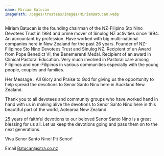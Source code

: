 ```yaml
---
name: Miriam Batucan
imagePath: /pages/trustees/images/MiriamBatucan.webp
---
```

Miriam Batucan is the founding chairman of the NZ-Filipino Sto Nino Devotees Trust in 1994 and prime mover of Sinulog NZ activities since 1994. An accountant by profession. Have worked with big multi-national companies here in New Zealand for the past 26 years. Founder of NZ-Filipinos Sto Nino Devotees Trust and Sinulog NZ. Recipient of an Award from Pope Benedict VI, the Benemerenti Medal. Recipient of an award in Clinical Pastoral Education. Very much involved in Pastoral care among Filipinos and non-Filipinos in various communities especially with the young people, couples and families.

Her Message : All Glory and Praise to God for giving us the opportunity to help spread the devotions to Senor Santo Nino here in Auckland New Zealand.

Thank you to all devotees and community groups who have worked hand in hand with us in making alive the devotions to Senor Santo Nino here in this beautiful part of the world, Aotearoa New Zealand.

25 years of faithful devotions to our beloved Senor Santo Nino is a great blessing for us all. Let us keep the devotions going and pass them on to the next generations.

Viva Senor Santo Nino! Pit Senor!

Email Batucan@xtra.co.nz
